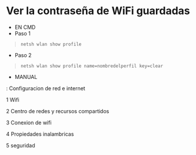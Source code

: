 #                Ver la contraseña de WiFi guardadas
*  EN CMD
*  Paso 1
>     netsh wlan show profile

*  Paso 2
>     netsh wlan show profile name=nombredelperfil key=clear

*  MANUAL

: Configuracion de red  e internet 

1 Wifi

2 Centro de redes y recursos compartidos

3 Conexion de wifi

4 Propiedades inalambricas

5 seguridad